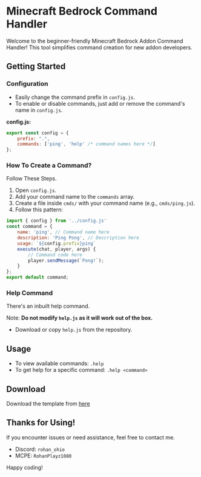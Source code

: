 # Minecraft Bedrock Command Handler

Welcome to the beginner-friendly Minecraft Bedrock Addon Command Handler! This tool simplifies command creation for new addon developers.

## Getting Started

### Configuration

- Easily change the command prefix in `config.js`.
- To enable or disable commands, just add or remove the command's name in `config.js`.

**config.js:**
```javascript
export const config = {
    prefix: ".",
    commands: ['ping', 'help' /* command names here */]
};
```

### How To Create a Command?
Follow These Steps.

1. Open `config.js`.
2. Add your command name to the `commands` array.
3. Create a file inside `cmds/` with your command name (e.g., `cmds/ping.js`).
4. Follow this pattern:

```javascript
import { config } from '../config.js'
const command = {
    name: 'ping', // Command name here
    description: 'Ping Pong', // Description here
    usage: `${config.prefix}ping`
    execute(chat, player, args) {
        // Command code here
        player.sendMessage(`Pong!`);
    }
};
export default command;
```

### Help Command

There's an inbuilt help command.

Note: **Do not modify `help.js` as it will work out of the box.**
- Download or copy `help.js` from the repository.

## Usage

- To view available commands: `.help`
- To get help for a specific command: `.help <command>`

## Download

Download the template from [here](https://github.com/RohanDaCoder/CommandHandler/releases/download/Handler/CommandHandler.zip)

## Thanks for Using!

If you encounter issues or need assistance, feel free to contact me.

- Discord: `rohan_ohio`
- MCPE: `RohanPlayz1080`

Happy coding!
